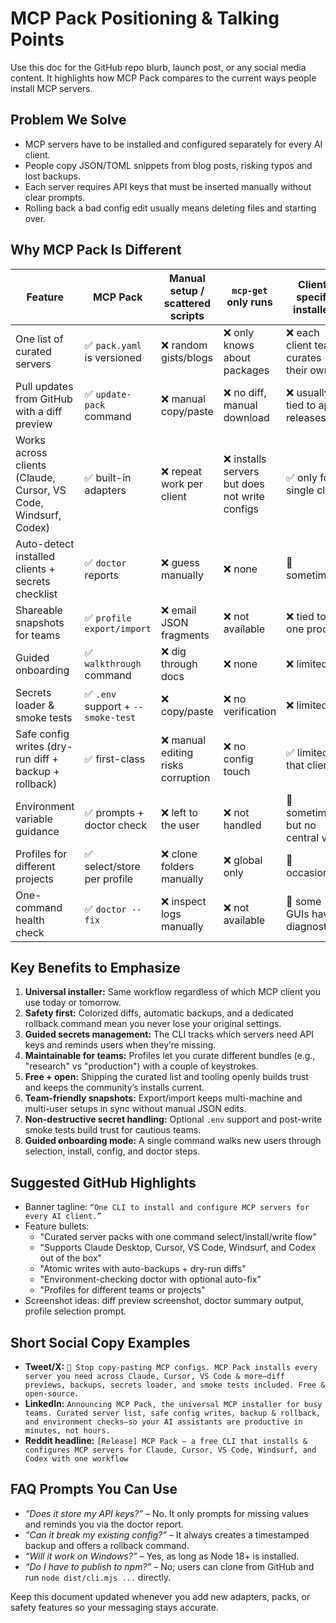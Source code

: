 # MCP Pack Positioning & Talking Points

Use this doc for the GitHub repo blurb, launch post, or any social media content. It highlights how MCP Pack compares to the current ways people install MCP servers.

## Problem We Solve
- MCP servers have to be installed and configured separately for every AI client.
- People copy JSON/TOML snippets from blog posts, risking typos and lost backups.
- Each server requires API keys that must be inserted manually without clear prompts.
- Rolling back a bad config edit usually means deleting files and starting over.

## Why MCP Pack Is Different
| Feature | MCP Pack | Manual setup / scattered scripts | `mcp-get` only runs | Client-specific installers |
|---------|----------|-----------------------------------|---------------------|---------------------------|
| One list of curated servers | ✅ `pack.yaml` is versioned | ❌ random gists/blogs | ❌ only knows about packages | ❌ each client team curates their own |
| Pull updates from GitHub with a diff preview | ✅ `update-pack` command | ❌ manual copy/paste | ❌ no diff, manual download | ❌ usually tied to app releases |
| Works across clients (Claude, Cursor, VS Code, Windsurf, Codex) | ✅ built-in adapters | ❌ repeat work per client | ❌ installs servers but does not write configs | ✅ only for a single client |
| Auto-detect installed clients + secrets checklist | ✅ `doctor` reports | ❌ guess manually | ❌ none | 🔸 sometimes |
| Shareable snapshots for teams | ✅ `profile export/import` | ❌ email JSON fragments | ❌ not available | ❌ tied to one product |
| Guided onboarding | ✅ `walkthrough` command | ❌ dig through docs | ❌ none | ❌ limited |
| Secrets loader & smoke tests | ✅ `.env` support + `--smoke-test` | ❌ copy/paste | ❌ no verification | ❌ limited |
| Safe config writes (dry-run diff + backup + rollback) | ✅ first-class | ❌ manual editing risks corruption | ❌ no config touch | ✅ limited to that client |
| Environment variable guidance | ✅ prompts + doctor check | ❌ left to the user | ❌ not handled | 🔸 sometimes, but no central view |
| Profiles for different projects | ✅ select/store per profile | ❌ clone folders manually | ❌ global only | 🔸 occasionally |
| One-command health check | ✅ `doctor --fix` | ❌ inspect logs manually | ❌ not available | 🔸 some GUIs have diagnostics |

## Key Benefits to Emphasize
1. **Universal installer:** Same workflow regardless of which MCP client you use today or tomorrow.
2. **Safety first:** Colorized diffs, automatic backups, and a dedicated rollback command mean you never lose your original settings.
3. **Guided secrets management:** The CLI tracks which servers need API keys and reminds users when they’re missing.
4. **Maintainable for teams:** Profiles let you curate different bundles (e.g., "research" vs "production") with a couple of keystrokes.
5. **Free + open:** Shipping the curated list and tooling openly builds trust and keeps the community’s installs current.
6. **Team-friendly snapshots:** Export/import keeps multi-machine and multi-user setups in sync without manual JSON edits.
7. **Non-destructive secret handling:** Optional `.env` support and post-write smoke tests build trust for cautious teams.
8. **Guided onboarding mode:** A single command walks new users through selection, install, config, and doctor steps.

## Suggested GitHub Highlights
- Banner tagline: `“One CLI to install and configure MCP servers for every AI client.”`
- Feature bullets:
  - "Curated server packs with one command select/install/write flow"
  - "Supports Claude Desktop, Cursor, VS Code, Windsurf, and Codex out of the box"
  - "Atomic writes with auto-backups + dry-run diffs"
  - "Environment-checking doctor with optional auto-fix"
  - "Profiles for different teams or projects"
- Screenshot ideas: diff preview screenshot, doctor summary output, profile selection prompt.

## Short Social Copy Examples
- **Tweet/X:** `🚀 Stop copy-pasting MCP configs. MCP Pack installs every server you need across Claude, Cursor, VS Code & more—diff previews, backups, secrets loader, and smoke tests included. Free & open-source.`
- **LinkedIn:** `Announcing MCP Pack, the universal MCP installer for busy teams. Curated server list, safe config writes, backup & rollback, and environment checks—so your AI assistants are productive in minutes, not hours.`
- **Reddit headline:** `[Release] MCP Pack – a free CLI that installs & configures MCP servers for Claude, Cursor, VS Code, Windsurf, and Codex with one workflow`

## FAQ Prompts You Can Use
- *“Does it store my API keys?”* – No. It only prompts for missing values and reminds you via the doctor report.
- *“Can it break my existing config?”* – It always creates a timestamped backup and offers a rollback command.
- *“Will it work on Windows?”* – Yes, as long as Node 18+ is installed.
- *“Do I have to publish to npm?”* – No; users can clone from GitHub and run `node dist/cli.mjs ...` directly.

Keep this document updated whenever you add new adapters, packs, or safety features so your messaging stays accurate.
